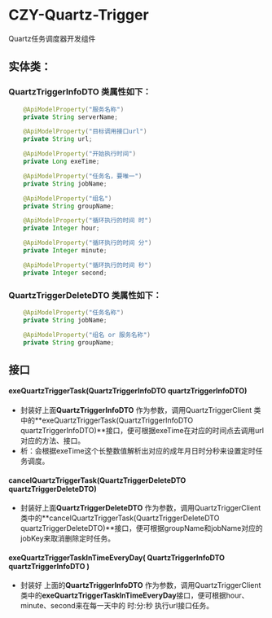 # CZY-Quartz-Trigger
Quartz任务调度器开发组件

## 实体类：

### QuartzTriggerInfoDTO 类属性如下：

```java
    @ApiModelProperty("服务名称")
    private String serverName;

    @ApiModelProperty("目标调用接口url")
    private String url;

    @ApiModelProperty("开始执行时间")
    private Long exeTime;

    @ApiModelProperty("任务名，要唯一")
    private String jobName;

    @ApiModelProperty("组名")
    private String groupName;

    @ApiModelProperty("循环执行的时间 时")
    private Integer hour;

    @ApiModelProperty("循环执行的时间 分")
    private Integer minute;

    @ApiModelProperty("循环执行的时间 秒")
    private Integer second;
```



### QuartzTriggerDeleteDTO  类属性如下：

```java
    @ApiModelProperty("任务名称")
    private String jobName;

    @ApiModelProperty("组名 or 服务名称")
    private String groupName;
```



## 接口

#### **exeQuartzTriggerTask(QuartzTriggerInfoDTO quartzTriggerInfoDTO)**

- 封装好上面**QuartzTriggerInfoDTO** 作为参数，调用QuartzTriggerClient 类中的**exeQuartzTriggerTask(QuartzTriggerInfoDTO quartzTriggerInfoDTO)**接口，便可根据exeTime在对应的时间点去调用url对应的方法、接口。
- 析：会根据exeTime这个长整数值解析出对应的成年月日时分秒来设置定时任务调度。


#### cancelQuartzTriggerTask(QuartzTriggerDeleteDTO quartzTriggerDeleteDTO)

- 封装好上面**QuartzTriggerDeleteDTO** 作为参数，调用QuartzTriggerClient 类中的**cancelQuartzTriggerTask(QuartzTriggerDeleteDTO quartzTriggerDeleteDTO)**接口，便可根据groupName和jobName对应的jobKey来取消删除定时任务。

  

#### exeQuartzTriggerTaskInTimeEveryDay( QuartzTriggerInfoDTO quartzTriggerInfoDTO ) 

- 封装好 上面的**QuartzTriggerInfoDTO** 作为参数，调用QuartzTriggerClient 类中的**exeQuartzTriggerTaskInTimeEveryDay**接口，便可根据hour、minute、second来在每一天中的 时:分:秒 执行url接口任务。

#### 
